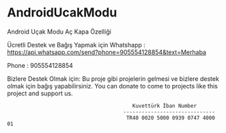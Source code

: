 # AndroidUcakModu
Android Uçak Modu Aç Kapa Özelliği

Ücretli Destek ve Bağış Yapmak için
Whatshapp : https://api.whatsapp.com/send?phone=905554128854&text=Merhaba

Phone : 905554128854

Bizlere Destek Olmak için: Bu proje gibi projelerin gelmesi ve bizlere destek olmak için bağış yapabilirsiniz. You can donate to come to projects like this project and support us.

                                             Kuvettürk İban Number
                                          ------------------------------
                                           TR40 0020 5000 0939 0747 4000 01
